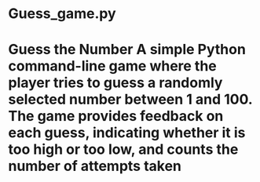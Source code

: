 # Guess_game.py
# Guess the Number  A simple Python command-line game where the player tries to guess a randomly selected number between 1 and 100. The game provides feedback on each guess, indicating whether it is too high or too low, and counts the number of attempts taken
